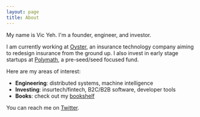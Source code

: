 ```yaml
---
layout: page
title: About
---
```


My name is Vic Yeh. I'm a founder, engineer, and investor.

I am currently working at [Oyster](https://www.withoyster.com/), an insurance technology company aiming to redesign insurance from the ground up. I also invest in early stage startups at [Polymath](https://polymathcp.com), a pre-seed/seed focused fund.

Here are my areas of interest:
- **Engineering**: distributed systems, machine intelligence
- **Investing**: insurtech/fintech, B2C/B2B software, developer tools
- **Books**: check out my [bookshelf](http://vicyeh.com/books.html)

You can reach me on [Twitter](https://twitter.com/vicoyeh).
